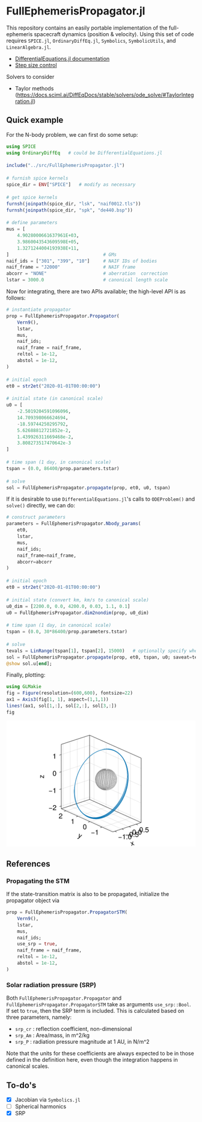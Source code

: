 # FullEphemerisPropagator.jl

This repository contains an easily portable implementation of the full-ephemeris spacecraft dynamics (position & velocity). 
Using this set of code requires `SPICE.jl`, `OrdinaryDiffEq.jl`,  `Symbolics`,  `SymbolicUtils`, and `LinearAlgebra.jl`.

- [DifferentialEquations.jl documentation](https://docs.sciml.ai/DiffEqDocs/stable/)
- [Step size control](https://docs.sciml.ai/DiffEqDocs/stable/extras/timestepping/)

Solvers to consider
- Taylor methods (https://docs.sciml.ai/DiffEqDocs/stable/solvers/ode_solve/#TaylorIntegration.jl)

## Quick example

For the N-body problem, we can first do some setup:

```julia
using SPICE
using OrdinaryDiffEq   # could be DifferentialEquations.jl

include("../src/FullEphemerisPropagator.jl")

# furnish spice kernels
spice_dir = ENV["SPICE"]   # modify as necessary

# get spice kernels
furnsh(joinpath(spice_dir, "lsk", "naif0012.tls"))
furnsh(joinpath(spice_dir, "spk", "de440.bsp"))

# define parameters
mus = [
    4.9028000661637961E+03,
    3.9860043543609598E+05,
    1.3271244004193938E+11,
]                                   # GMs
naif_ids = ["301", "399", "10"]     # NAIF IDs of bodies
naif_frame = "J2000"                # NAIF frame
abcorr = "NONE"                     # aberration  correction
lstar = 3000.0                      # canonical length scale
```

Now for integrating, there are two APIs available; the high-level API is as follows:

```julia
# instantiate propagator
prop = FullEphemerisPropagator.Propagator(
    Vern9(),
    lstar,
    mus,
    naif_ids;
    naif_frame = naif_frame,
    reltol = 1e-12,
    abstol = 1e-12,
)

# initial epoch
et0 = str2et("2020-01-01T00:00:00")

# initial state (in canonical scale)
u0 = [
    -2.5019204591096096,
    14.709398066624694,
    -18.59744250295792,
    5.62688812721852e-2,
    1.439926311669468e-2,
    3.808273517470642e-3
]

# time span (1 day, in canonical scale)
tspan = (0.0, 86400/prop.parameters.tstar)

# solve
sol = FullEphemerisPropagator.propagate(prop, et0, u0, tspan)
```

If it is desirable to use `DifferentialEquations.jl`'s calls to `ODEProblem()` and `solve()` directly, we can do:

```julia
# construct parameters
parameters = FullEphemerisPropagator.Nbody_params(
    et0,
    lstar,
    mus,
    naif_ids;
    naif_frame=naif_frame,
    abcorr=abcorr
)

# initial epoch
et0 = str2et("2020-01-01T00:00:00")

# initial state (convert km, km/s to canonical scale)
u0_dim = [2200.0, 0.0, 4200.0, 0.03, 1.1, 0.1]
u0 = FullEphemerisPropagator.dim2nondim(prop, u0_dim)

# time span (1 day, in canonical scale)
tspan = (0.0, 30*86400/prop.parameters.tstar)

# solve
tevals = LinRange(tspan[1], tspan[2], 15000)   # optionally specify when to query states
sol = FullEphemerisPropagator.propagate(prop, et0, tspan, u0; saveat=tevals)
@show sol.u[end];
```

Finally, plotting: 

```julia
using GLMakie
fig = Figure(resolution=(600,600), fontsize=22)
ax1 = Axis3(fig[1, 1], aspect=(1,1,1))
lines!(ax1, sol[1,:], sol[2,:], sol[3,:])
fig
```

<p align="center">
    <img src="./tests/test_propagation_example.png" width="550" title="test_propagation_example">
</p>

## References

### Propagating the STM 

If the state-transition matrix is also to be propagated, initialize the propagator object via

```julia
prop = FullEphemerisPropagator.PropagatorSTM(
    Vern9(),
    lstar,
    mus,
    naif_ids;
    use_srp = true,
    naif_frame = naif_frame,
    reltol = 1e-12,
    abstol = 1e-12,
)
```

### Solar radiation pressure (SRP)

Both `FullEphemerisPropagator.Propagator` and `FullEphemerisPropagator.PropagatorSTM` take as arguments `use_srp::Bool`. If set to `true`, then the SRP term is included. This is calculated based on three parameters, namely:

- `srp_cr` : reflection coefficient, non-dimensional
- `srp_Am` : Area/mass, in m^2/kg
- `srp_P`  : radiation pressure magnitude at 1 AU, in N/m^2

Note that the units for these coefficients are always expected to be in those defined in the definition here, even though the integration happens in canonical scales. 


## To-do's

- [x] Jacobian via `Symbolics.jl`
- [ ] Spherical harmonics
- [x] SRP
